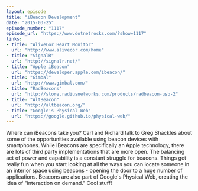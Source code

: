 ```yaml
---
layout: episode
title: "iBeacon Development"
date: "2015-03-25"
episode_number: "1117"
episode_url: "https://www.dotnetrocks.com/?show=1117"
links:
- title: "AliveCor Heart Monitor"
  url: "http://www.alivecor.com/home"
- title: "SignalR"
  url: "http://signalr.net/"
- title: "Apple iBeacon"
  url: "https://developer.apple.com/ibeacon/"
- title: "Gimbal"
  url: "http://www.gimbal.com/"
- title: "RadBeacons"
  url: "http://store.radiusnetworks.com/products/radbeacon-usb-2"
- title: "AltBeacon"
  url: "http://altbeacon.org/"
- title: "Google's Physical Web"
  url: "https://google.github.io/physical-web/"
---
```


Where can iBeacons take you? Carl and Richard talk to Greg Shackles about some of the opportunities available using beacon devices with smartphones. While iBeacons are specifically an Apple technology, there are lots of third party implementations that are more open. The balancing act of power and capability is a constant struggle for beacons. Things get really fun when you start looking at all the ways you can locate someone in an interior space using beacons - opening the door to a huge number of applications. Beacons are also part of Google's Physical Web, creating the idea of "interaction on demand." Cool stuff!
